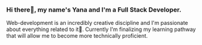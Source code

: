### Hi there👋, my name's Yana and I'm a Full Stack Developer.
Web-development is an incredibly creative discipline and I'm passionate about everything related to it🌱.
Currently I'm finalizing my learning pathway that will allow me to become more technically proficient.
<!--
**Yana-Filippova/Yana-Filippova** is a ✨ _special_ ✨ repository because its `README.md` (this file) appears on your GitHub profile.

Here are some ideas to get you started:

- 🔭 I’m currently working on ...
- 🌱 I’m currently learning ...
- 👯 I’m looking to collaborate on ...
- 🤔 I’m looking for help with ...
- 💬 Ask me about ...
- 📫 How to reach me: ...
- 😄 Pronouns: ...
- ⚡ Fun fact: ...
-->
